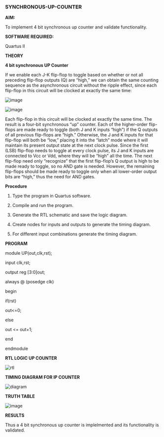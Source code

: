 ### SYNCHRONOUS-UP-COUNTER

**AIM:**

To implement 4 bit synchronous up counter and validate functionality.

**SOFTWARE REQUIRED:**

Quartus II

**THEORY**

**4 bit synchronous UP Counter**

If we enable each J-K flip-flop to toggle based on whether or not all preceding flip-flop outputs (Q) are “high,” we can obtain the same counting sequence as the asynchronous circuit without the ripple effect, since each flip-flop in this circuit will be clocked at exactly the same time:

![image](https://github.com/naavaneetha/SYNCHRONOUS-UP-COUNTER/assets/154305477/d5db3fa0-e413-404c-b80e-b2f39d82e7e8)


![image](https://github.com/naavaneetha/SYNCHRONOUS-UP-COUNTER/assets/154305477/52cb61eb-d04b-442d-810c-31185a68410b)

Each flip-flop in this circuit will be clocked at exactly the same time.
The result is a four-bit synchronous “up” counter. Each of the higher-order flip-flops are made ready to toggle (both J and K inputs “high”) if the Q outputs of all previous flip-flops are “high.”
Otherwise, the J and K inputs for that flip-flop will both be “low,” placing it into the “latch” mode where it will maintain its present output state at the next clock pulse.
Since the first (LSB) flip-flop needs to toggle at every clock pulse, its J and K inputs are connected to Vcc or Vdd, where they will be “high” all the time.
The next flip-flop need only “recognize” that the first flip-flop’s Q output is high to be made ready to toggle, so no AND gate is needed.
However, the remaining flip-flops should be made ready to toggle only when all lower-order output bits are “high,” thus the need for AND gates.

**Procedure**

1. Type the program in Quartus software.
 
 2. Compile and run the program.

 3. Generate the RTL schematic and save the logic diagram.
 
 4. Create nodes for inputs and outputs to generate the timing diagram.
 
 5. For different input combinations generate the timing diagram.


**PROGRAM**

 module UP(out,clk,rst);
 
 input clk,rst;
 
 output reg [3:0]out;
 
 always @ (posedge clk)
 
 begin
 
 if(rst)
 
 out<=0;
 
 else
 
 out <= out+1;
 
 end
 
 endmodule

**RTL LOGIC UP COUNTER**

![rtl](https://github.com/user-attachments/assets/8bdffaf6-63ac-4486-a07c-430d6cafbfdd)

**TIMING DIAGRAM FOR IP COUNTER**

![diagram](https://github.com/user-attachments/assets/f2a6f828-a83c-4128-aa03-50fd10c18d99)

**TRUTH TABLE**

![image](https://github.com/user-attachments/assets/4bfc5ae5-580c-4e5c-a6bd-7790dc5d0df7)

**RESULTS**

Thus a 4 bit synchronous up counter is implelmented and its functionality is validated.
